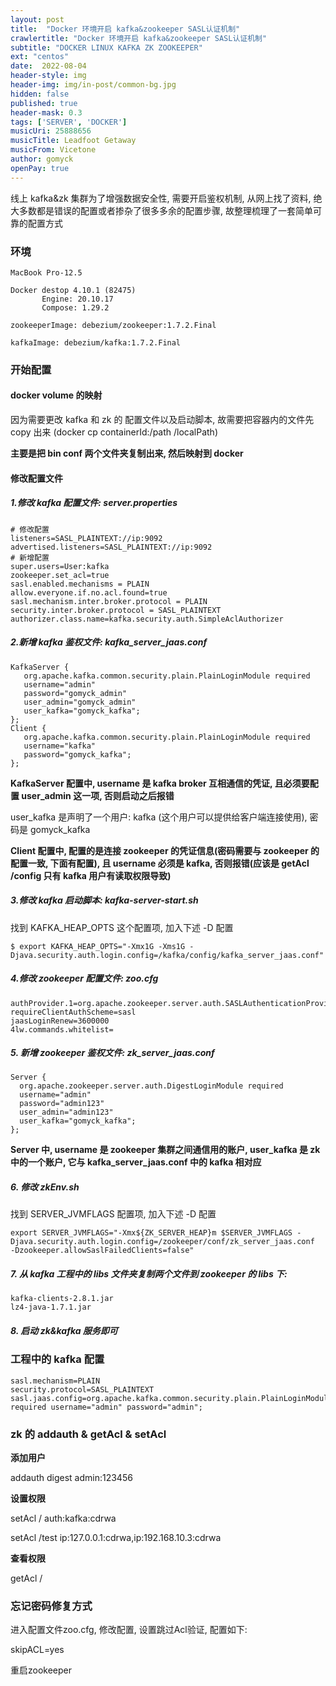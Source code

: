 ```yaml
---
layout: post
title:  "Docker 环境开启 kafka&zookeeper SASL认证机制"
crawlertitle: "Docker 环境开启 kafka&zookeeper SASL认证机制"
subtitle: "DOCKER LINUX KAFKA ZK ZOOKEEPER"
ext: "centos"
date:  2022-08-04
header-style: img
header-img: img/in-post/common-bg.jpg
hidden: false
published: true
header-mask: 0.3
tags: ['SERVER', 'DOCKER']
musicUri: 25888656
musicTitle: Leadfoot Getaway
musicFrom: Vicetone
author: gomyck
openPay: true
---
```


线上 kafka&zk 集群为了增强数据安全性, 需要开启鉴权机制, 从网上找了资料, 绝大多数都是错误的配置或者掺杂了很多多余的配置步骤, 故整理梳理了一套简单可靠的配置方式



### 环境
```text
MacBook Pro-12.5

Docker destop 4.10.1 (82475)
       Engine: 20.10.17
       Compose: 1.29.2

zookeeperImage: debezium/zookeeper:1.7.2.Final

kafkaImage: debezium/kafka:1.7.2.Final
```

### 开始配置

#### docker volume 的映射

因为需要更改 kafka 和 zk 的 配置文件以及启动脚本, 故需要把容器内的文件先 copy 出来 (docker cp containerId:/path /localPath)

**主要是把 bin conf 两个文件夹复制出来, 然后映射到 docker**

#### 修改配置文件

##### 1.修改 kafka 配置文件: server.properties

```properties
# 修改配置
listeners=SASL_PLAINTEXT://ip:9092
advertised.listeners=SASL_PLAINTEXT://ip:9092
# 新增配置
super.users=User:kafka
zookeeper.set_acl=true
sasl.enabled.mechanisms = PLAIN
allow.everyone.if.no.acl.found=true
sasl.mechanism.inter.broker.protocol = PLAIN
security.inter.broker.protocol = SASL_PLAINTEXT
authorizer.class.name=kafka.security.auth.SimpleAclAuthorizer
```

##### 2.新增 kafka 鉴权文件: kafka_server_jaas.conf

```text
KafkaServer {
   org.apache.kafka.common.security.plain.PlainLoginModule required
   username="admin"
   password="gomyck_admin"
   user_admin="gomyck_admin"
   user_kafka="gomyck_kafka";
};
Client {
   org.apache.kafka.common.security.plain.PlainLoginModule required
   username="kafka"
   password="gomyck_kafka";
};
```
**KafkaServer 配置中, username 是 kafka broker 互相通信的凭证, 且必须要配置 user_admin 这一项, 否则启动之后报错**

user_kafka 是声明了一个用户: kafka (这个用户可以提供给客户端连接使用), 密码是 gomyck_kafka

**Client 配置中, 配置的是连接 zookeeper 的凭证信息(密码需要与 zookeeper 的配置一致, 下面有配置), 且 username 必须是 kafka, 否则报错(应该是 getAcl /config 只有 kafka 用户有读取权限导致)**

##### 3.修改 kafka 启动脚本: kafka-server-start.sh

找到 KAFKA_HEAP_OPTS 这个配置项, 加入下述 -D 配置
```shell
$ export KAFKA_HEAP_OPTS="-Xmx1G -Xms1G -Djava.security.auth.login.config=/kafka/config/kafka_server_jaas.conf"
```

##### 4.修改 zookeeper 配置文件: zoo.cfg
```properties
authProvider.1=org.apache.zookeeper.server.auth.SASLAuthenticationProvider
requireClientAuthScheme=sasl
jaasLoginRenew=3600000
4lw.commands.whitelist=
```

##### 5. 新增 zookeeper 鉴权文件: zk_server_jaas.conf

```text
Server {
  org.apache.zookeeper.server.auth.DigestLoginModule required
  username="admin"
  password="admin123"
  user_admin="admin123"
  user_kafka="gomyck_kafka";
};
```
**Server 中, username 是 zookeeper 集群之间通信用的账户, user_kafka 是 zk 中的一个账户, 它与 kafka_server_jaas.conf 中的 kafka 相对应**

##### 6. 修改 zkEnv.sh

找到 SERVER_JVMFLAGS 配置项, 加入下述 -D 配置

```shell
export SERVER_JVMFLAGS="-Xmx${ZK_SERVER_HEAP}m $SERVER_JVMFLAGS -Djava.security.auth.login.config=/zookeeper/conf/zk_server_jaas.conf  -Dzookeeper.allowSaslFailedClients=false"
```

##### 7. 从 kafka 工程中的 libs 文件夹复制两个文件到 zookeeper 的 libs 下:
```text
kafka-clients-2.8.1.jar
lz4-java-1.7.1.jar
```

##### 8. 启动 zk&kafka 服务即可

### 工程中的 kafka 配置

```text
sasl.mechanism=PLAIN
security.protocol=SASL_PLAINTEXT
sasl.jaas.config=org.apache.kafka.common.security.plain.PlainLoginModule required username="admin" password="admin";
```

### zk 的 addauth & getAcl & setAcl

**添加用户**

addauth digest admin:123456

**设置权限**

setAcl / auth:kafka:cdrwa

setAcl /test ip:127.0.0.1:cdrwa,ip:192.168.10.3:cdrwa

**查看权限**

getAcl /

### 忘记密码修复方式

进入配置文件zoo.cfg, 修改配置, 设置跳过Acl验证, 配置如下:

skipACL=yes

重启zookeeper


